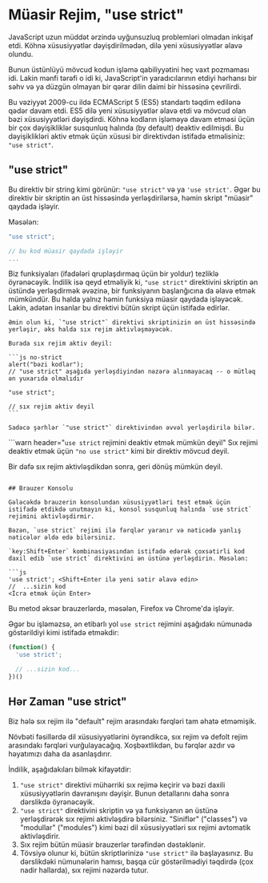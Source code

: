 # Müasir Rejim, "use strict"

JavaScript uzun müddət ərzində uyğunsuzluq problemləri olmadan inkişaf etdi. Köhnə xüsusiyyətlər dəyişdirilmədən, dilə yeni xüsusiyyətlər əlavə olundu.

Bunun üstünlüyü mövcud kodun işləmə qabiliyyətini heç vaxt pozmaması idi. Lakin mənfi tərəfi o idi ki, JavaScript'in yaradıcılarının etdiyi hərhansı bir səhv və ya düzgün olmayan bir qərar dilin daimi bir hissəsinə çevrilirdi.

Bu vəziyyət 2009-cu ildə ECMAScript 5 (ES5) standartı təqdim edilənə qədər davam etdi. ES5 dilə yeni xüsusiyyətlər əlavə etdi və mövcud olan bəzi xüsusiyyətləri dəyişdirdi. Köhnə kodların işləməyə davam etməsi üçün bir çox dəyişikliklər susqunluq halında (by default) deaktiv edilmişdi. Bu dəyişiklikləri aktiv etmək üçün xüsusi bir direktivdən istifadə etməlisiniz: `"use strict"`.

## "use strict"

Bu direktiv bir string kimi görünür: `"use strict"` və ya `'use strict'`. Əgər bu direktiv bir skriptin ən üst hissəsində yerləşdirilərsə, həmin skript "müasir" qaydada işləyir.

Məsələn:

```js
"use strict";

// bu kod müasir qaydada işləyir
...
```

Biz funksiyaları (ifadələri qruplaşdırmaq üçün bir yoldur) tezliklə öyrənəcəyik. İndilik isə qeyd etməliyik ki, `"use strict"` direktivini skriptin ən üstündə yerləşdirmək əvəzinə, bir funksiyanın başlanğıcına da əlavə etmək mümkündür. Bu halda yalnız həmin funksiya müasir qaydada işləyəcək. Lakin, adətən insanlar bu direktivi bütün skript üçün istifadə edirlər.

````warn header="\"use strict\" direktivinin ən üstdə olduğundan əmin olun"
Əmin olun ki, `"use strict"` direktivi skriptinizin ən üst hissəsində yerləşir, əks halda sıx rejim aktivləşməyəcək.

Burada sıx rejim aktiv deyil:

```js no-strict
alert("bəzi kodlar");
// "use strict" aşağıda yerləşdiyindən nəzərə alınmayacaq -- o mütləq ən yuxarıda olmalıdır

"use strict";

// sıx rejim aktiv deyil
```

Sadəcə şərhlər `"use strict"` direktivindən əvvəl yerləşdirilə bilər.
````

```warn header="`use strict` rejimini deaktiv etmək mümkün deyil"
Sıx rejimi deaktiv etmək üçün `"no use strict"` kimi bir direktiv mövcud deyil.

Bir dəfə sıx rejim aktivləşdikdən sonra, geri dönüş mümkün deyil.
```

## Brauzer Konsolu

Gələcəkdə brauzerin konsolundan xüsusiyyətləri test etmək üçün istifadə etdikdə unutmayın ki, konsol susqunluq halında `use strict` rejimini aktivləşdirmir.

Bəzən, `use strict` rejimi ilə fərqlər yaranır və nəticədə yanlış nəticələr əldə edə bilərsiniz.

`key:Shift+Enter` kombinasiyasından istifadə edərək çoxsətirli kod daxil edib `use strict` direktivini ən üstünə yerləşdirin. Məsələn:

```js
'use strict'; <Shift+Enter ilə yeni sətir əlavə edin>
//  ...sizin kod
<İcra etmək üçün Enter>
```

Bu metod əksər brauzerlərdə, məsələn, Firefox və Chrome'da işləyir.

Əgər bu işləməzsə, ən etibarlı yol `use strict` rejimini aşağıdakı nümunədə göstərildiyi kimi istifadə etməkdir:

```js
(function() {
  'use strict';

  // ...sizin kod...
})()
```

## Hər Zaman "use strict"

Biz hələ sıx rejim ilə "default" rejim arasındakı fərqləri tam əhatə etməmişik.

Növbəti fəsillərdə dil xüsusiyyətlərini öyrəndikcə, sıx rejim və defolt rejim arasındakı fərqləri vurğulayacağıq. Xoşbəxtlikdən, bu fərqlər azdır və həyatımızı daha da asanlaşdırır.

İndilik, aşağıdakıları bilmək kifayətdir:

1. `"use strict"` direktivi mühərriki sıx rejimə keçirir və bəzi daxili xüsusiyyətlərin davranışını dəyişir. Bunun detallarını daha sonra dərslikdə öyrənəcəyik.
2. `"use strict"` direktivini skriptin və ya funksiyanın ən üstünə yerləşdirərək sıx rejimi aktivləşdirə bilərsiniz. "Siniflər" ("classes") və "modullar" ("modules") kimi bəzi dil xüsusiyyətləri sıx rejimi avtomatik aktivləşdirir.
3. Sıx rejim bütün müasir brauzerlər tərəfindən dəstəklənir.
4. Tövsiyə olunur ki, bütün skriptlərinizə `"use strict"` ilə başlayasınız. Bu dərslikdəki nümunələrin hamısı, başqa cür göstərilmədiyi təqdirdə (çox nadir hallarda), sıx rejimi nəzərdə tutur.
